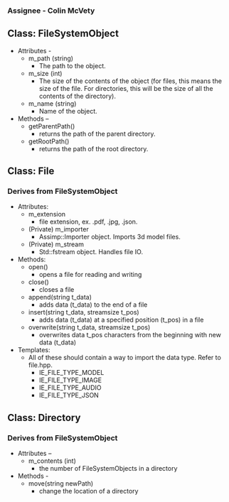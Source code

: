 ### Assignee - Colin McVety

## Class: FileSystemObject
* Attributes -
	* m_path (string)
		* The path to the object.
	* m_size (int)
		* The size of the contents of the object (for files, this means the size of the file. For directories, this will be the size of all the contents of the directory).
	* m_name (string)
		* Name of the object.
* Methods – 
	 * getParentPath()
		* returns the path of the parent directory.
	* getRootPath()
		* returns the path of the root directory.
 


## Class: File 
### Derives from FileSystemObject
* Attributes: 
	* m_extension
		 * file extension, ex. .pdf, .jpg, .json.
	* (Private) m_importer 
		* Assimp::Importer object. Imports 3d model files.
	* (Private) m_stream
		* Std::fstream object. Handles file IO.
* Methods:
	* open()
		* opens a file for reading and writing
	* close()
		* closes a file
	* append(string t_data)
		* adds data (t_data) to the end of a file
	* insert(string t_data, streamsize t_pos)
		* adds data (t_data) at a specified position (t_pos) in a file
	* overwrite(string t_data, streamsize t_pos)
		* overwrites data t_pos characters from the beginning with new data (t_data)
* Templates:
	* All of these should contain a way to import the data type. Refer to file.hpp.
		* IE_FILE_TYPE_MODEL
		* IE_FILE_TYPE_IMAGE
		* IE_FILE_TYPE_AUDIO
		* IE_FILE_TYPE_JSON


## Class: Directory 
### Derives from FileSystemObject
* Attributes – 
	* m_contents (int)
		* the number of FileSystemObjects in a directory
* Methods - 
	* move(string newPath)
		* change the location of a directory 


